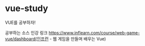 # vue-study

VUE를 공부하자!

공부하는 소스 인강 링크 https://www.inflearn.com/course/web-game-vue/dashboard(인프런 - 웹 게임을 만들며 배우는 Vue)
